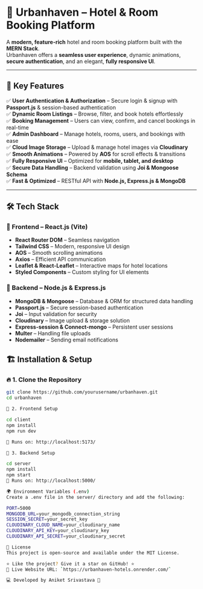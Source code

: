 # 🏨 Urbanhaven – Hotel & Room Booking Platform  

A **modern, feature-rich** hotel and room booking platform built with the **MERN Stack**.  
Urbanhaven offers a **seamless user experience**, dynamic animations, **secure authentication**, and an elegant, **fully responsive UI**.  

---

## 🚀 Key Features  

✅ **User Authentication & Authorization** – Secure login & signup with **Passport.js** & session-based authentication  
✅ **Dynamic Room Listings** – Browse, filter, and book hotels effortlessly  
✅ **Booking Management** – Users can view, confirm, and cancel bookings in real-time  
✅ **Admin Dashboard** – Manage hotels, rooms, users, and bookings with ease  
✅ **Cloud Image Storage** – Upload & manage hotel images via **Cloudinary**  
✅ **Smooth Animations** – Powered by **AOS** for scroll effects & transitions  
✅ **Fully Responsive UI** – Optimized for **mobile, tablet, and desktop**  
✅ **Secure Data Handling** – Backend validation using **Joi & Mongoose Schema**  
✅ **Fast & Optimized** – RESTful API with **Node.js, Express.js & MongoDB**  

---

## 🛠 Tech Stack  

### 🔹 Frontend – React.js (Vite)  
- **React Router DOM** – Seamless navigation  
- **Tailwind CSS** – Modern, responsive UI design  
- **AOS** – Smooth scrolling animations  
- **Axios** – Efficient API communication  
- **Leaflet & React-Leaflet** – Interactive maps for hotel locations  
- **Styled Components** – Custom styling for UI elements  

### 🔹 Backend – Node.js & Express.js  
- **MongoDB & Mongoose** – Database & ORM for structured data handling  
- **Passport.js** – Secure session-based authentication  
- **Joi** – Input validation for security  
- **Cloudinary** – Image upload & storage solution  
- **Express-session & Connect-mongo** – Persistent user sessions  
- **Multer** – Handling file uploads  
- **Nodemailer** – Sending email notifications  


## 🏗️ Installation & Setup  

### 🔥 1. Clone the Repository  
```sh
git clone https://github.com/yourusername/urbanhaven.git
cd urbanhaven

🏡 2. Frontend Setup

cd client
npm install
npm run dev

🔹 Runs on: http://localhost:5173/

🔧 3. Backend Setup

cd server
npm install
npm start
🔹 Runs on: http://localhost:5000/

🌍 Environment Variables (.env)
Create a .env file in the server/ directory and add the following:

PORT=5000
MONGODB_URL=your_mongodb_connection_string
SESSION_SECRET=your_secret_key
CLOUDINARY_CLOUD_NAME=your_cloudinary_name
CLOUDINARY_API_KEY=your_cloudinary_key
CLOUDINARY_API_SECRET=your_cloudinary_secret

📄 License
This project is open-source and available under the MIT License.

⭐ Like the project? Give it a star on GitHub! ⭐
🔗 Live Website URL: `https://urbanhaven-hotels.onrender.com/`

💻 Developed by Aniket Srivastava 🚀

